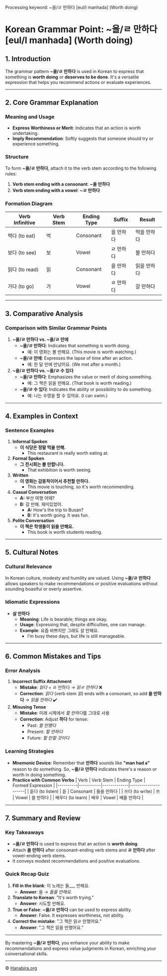 Processing keyword: ~을/ㄹ 만하다 [eul/l manhada] (Worth doing)
# Korean Grammar Point: ~을/ㄹ 만하다 [eul/l manhada] (Worth doing)

## 1. Introduction
The grammar pattern **~을/ㄹ 만하다** is used in Korean to express that something is **worth doing** or **deserves to be done**. It's a versatile expression that helps you recommend actions or evaluate experiences.

---
## 2. Core Grammar Explanation
### Meaning and Usage
- **Express Worthiness or Merit**: Indicates that an action is worth undertaking.
- **Imply Recommendation**: Softly suggests that someone should try or experience something.
### Structure
To form **~을/ㄹ 만하다**, attach it to the verb stem according to the following rules:
1. **Verb stem ending with a consonant**: **~을 만하다**
2. **Verb stem ending with a vowel**: **~ㄹ 만하다**
### Formation Diagram

| Verb Infinitive | Verb Stem | Ending Type | Suffix      | Result          |
|-----------------|------------|-------------|-------------|-----------------|
| 먹다 (to eat)    | 먹         | Consonant   | 을 만하다   | 먹을 만하다     |
| 보다 (to see)    | 보         | Vowel       | ㄹ 만하다   | 볼 만하다       |
| 읽다 (to read)   | 읽         | Consonant   | 을 만하다   | 읽을 만하다     |
| 가다 (to go)     | 가         | Vowel       | ㄹ 만하다   | 갈 만하다       |

---
## 3. Comparative Analysis
### Comparison with Similar Grammar Points
1. **~을/ㄹ 만하다 vs. ~을/ㄹ 만에**
   - **~을/ㄹ 만하다**: Indicates that something is worth doing.
     - 예: 이 영화는 볼 만해요. (This movie is worth watching.)
   - **~을/ㄹ 만에**: Expresses the lapse of time after an action.
     - 예: 한 달 만에 만났어요. (We met after a month.)
2. **~을/ㄹ 만하다 vs. ~을/ㄹ 수 있다**
   - **~을/ㄹ 만하다**: Emphasizes the value or merit of doing something.
     - 예: 그 책은 읽을 만해요. (That book is worth reading.)
   - **~을/ㄹ 수 있다**: Indicates the ability or possibility to do something.
     - 예: 나는 수영을 할 수 있어요. (I can swim.)
---
## 4. Examples in Context
### Sentence Examples
1. **Informal Spoken**
   - **이 식당은 정말 먹을 만해.**
     - This restaurant is really worth eating at.
2. **Formal Spoken**
   - **그 전시회는 볼 만합니다.**
     - That exhibition is worth seeing.
3. **Written**
   - **이 영화는 감동적이어서 추천할 만하다.**
     - This movie is touching, so it's worth recommending.
4. **Casual Conversation**
   - **A:** 부산 여행 어때?
   - **B:** 갈 만해. 재미있었어.
     - **A:** How's the trip to Busan?
     - **B:** It's worth going. It was fun.
5. **Polite Conversation**
   - **이 책은 학생들이 읽을 만해요.**
     - This book is worth students reading.
---
## 5. Cultural Notes
### Cultural Relevance
In Korean culture, modesty and humility are valued. Using **~을/ㄹ 만하다** allows speakers to make recommendations or positive evaluations without sounding boastful or overly assertive.
### Idiomatic Expressions
- **살 만하다**
  - **Meaning**: Life is bearable; things are okay.
  - **Usage**: Expressing that, despite difficulties, one can manage.
  - **Example**: 요즘 바쁘지만 그래도 살 만해요.
    - I'm busy these days, but life is still manageable.
---
## 6. Common Mistakes and Tips
### Error Analysis
1. **Incorrect Suffix Attachment**
   - **Mistake**: *읽다* + ㄹ 만하다 → *읽ㄹ 만하다* ❌
   - **Correction**: *읽다* (verb stem *읽*) ends with a consonant, so add **을 만하다** → *읽을 만하다* ✔️
2. **Misusing Tense**
   - **Mistake**: 미래 시제에서 *할 만하다*를 그대로 사용
   - **Correction**: Adjust **하다** for tense:
     - Past: *할 만했다*
     - Present: *할 만하다*
     - Future: *할 만할 것이다*
### Learning Strategies
- **Mnemonic Device**: Remember that **만하다** sounds like **"man had a"** reason to do something. So, **~을/ㄹ 만하다** indicates there's a reason or worth in doing something.
- **Practice with Common Verbs**
  | Verb     | Verb Stem | Ending Type | Formed Expression   |
  |----------|-----------|-------------|---------------------|
  | 듣다 (to listen) | 듣        | Consonant   | 들을 만하다         |
  | 쓰다 (to write) | 쓰        | Vowel       | 쓸 만하다           |
  | 배우다 (to learn) | 배우       | Vowel       | 배울 만하다         |
---
## 7. Summary and Review
### Key Takeaways
- **~을/ㄹ 만하다** is used to express that an action is **worth doing**.
- Attach **을 만하다** after consonant-ending verb stems and **ㄹ 만하다** after vowel-ending verb stems.
- It conveys modest recommendations and positive evaluations.
### Quick Recap Quiz
1. **Fill in the blank**: 이 노래는 들___ 만해요.
   - **Answer**: 을 → *들을 만해요.*
2. **Translate to Korean**: "It's worth trying."
   - **Answer**: 시도할 만해요.
3. **True or False**: **~을/ㄹ 만하다** can be used to express ability.
   - **Answer**: False. It expresses worthiness, not ability.
4. **Correct the mistake**: "그 책은 읽ㄹ 만했어요."
   - **Answer**: "그 책은 읽을 만했어요."
---
By mastering **~을/ㄹ 만하다**, you enhance your ability to make recommendations and express value judgments in Korean, enriching your conversational skills.

---
© [Hanabira.org](https://hanabira.org)
